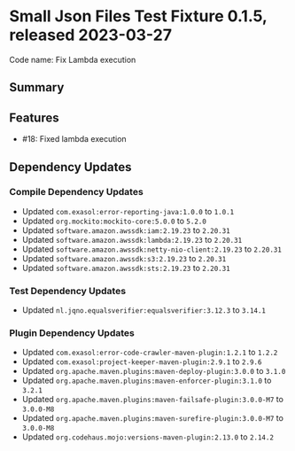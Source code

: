 # Small Json Files Test Fixture 0.1.5, released 2023-03-27

Code name: Fix Lambda execution

## Summary

## Features

* #18: Fixed lambda execution

## Dependency Updates

### Compile Dependency Updates

* Updated `com.exasol:error-reporting-java:1.0.0` to `1.0.1`
* Updated `org.mockito:mockito-core:5.0.0` to `5.2.0`
* Updated `software.amazon.awssdk:iam:2.19.23` to `2.20.31`
* Updated `software.amazon.awssdk:lambda:2.19.23` to `2.20.31`
* Updated `software.amazon.awssdk:netty-nio-client:2.19.23` to `2.20.31`
* Updated `software.amazon.awssdk:s3:2.19.23` to `2.20.31`
* Updated `software.amazon.awssdk:sts:2.19.23` to `2.20.31`

### Test Dependency Updates

* Updated `nl.jqno.equalsverifier:equalsverifier:3.12.3` to `3.14.1`

### Plugin Dependency Updates

* Updated `com.exasol:error-code-crawler-maven-plugin:1.2.1` to `1.2.2`
* Updated `com.exasol:project-keeper-maven-plugin:2.9.1` to `2.9.6`
* Updated `org.apache.maven.plugins:maven-deploy-plugin:3.0.0` to `3.1.0`
* Updated `org.apache.maven.plugins:maven-enforcer-plugin:3.1.0` to `3.2.1`
* Updated `org.apache.maven.plugins:maven-failsafe-plugin:3.0.0-M7` to `3.0.0-M8`
* Updated `org.apache.maven.plugins:maven-surefire-plugin:3.0.0-M7` to `3.0.0-M8`
* Updated `org.codehaus.mojo:versions-maven-plugin:2.13.0` to `2.14.2`
